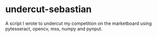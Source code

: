 # undercut-sebastian
A script I wrote to undercut my competition on the marketboard using pytesseract, opencv, mss, numpy and pynput.
